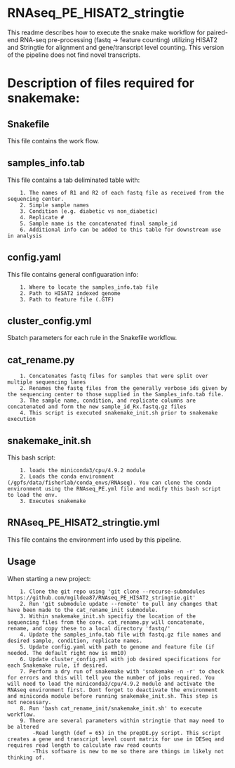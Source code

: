 # RNAseq_PE_HISAT2_stringtie
This readme describes how to execute the snake make workflow for paired-end RNA-seq pre-processing (fastq -> feature counting) utilizing HISAT2 and Stringtie for alignment and gene/transcript
level counting. This version of the pipeline does not find novel transcripts.

# Description of files required for snakemake:

## Snakefile
This file contains the work flow.
## samples_info.tab 
This file contains a tab deliminated table with:

		1. The names of R1 and R2 of each fastq file as received from the sequencing center. 
		2. Simple sample names
		3. Condition (e.g. diabetic vs non_diabetic)
		4. Replicate #
		5. Sample name is the concatenated final sample_id 
		6. Additional info can be added to this table for downstream use in analysis
## config.yaml
This file contains general configuaration info:

		1. Where to locate the samples_info.tab file
		2. Path to HISAT2 indexed genome
		3. Path to feature file (.GTF)
## cluster_config.yml
Sbatch parameters for each rule in the Snakefile workflow.
## cat_rename.py
		1. Concatenates fastq files for samples that were split over multiple sequencing lanes
		2. Renames the fastq files from the generally verbose ids given by the sequencing center to those supplied in the Samples_info.tab file.
		3. The sample name, condition, and replicate columns are concatenated and form the new sample_id_Rx.fastq.gz files
		4. This script is executed snakemake_init.sh prior to snakemake execution
## snakemake_init.sh
This bash script:

		1. loads the miniconda3/cpu/4.9.2 module
		2. Loads the conda environment (/gpfs/data/fisherlab/conda_envs/RNAseq). You can clone the conda environment using the RNAseq_PE.yml file and modify this bash script to load the env.
		3. Executes snakemake
## RNAseq_PE_HISAT2_stringtie.yml
This file contains the environment info used by this pipeline. 

## Usage
When starting a new project:

		1. Clone the git repo using 'git clone --recurse-submodules https://github.com/mgildea87/RNAseq_PE_HISAT2_stringtie.git'
		2. Run 'git submodule update --remote' to pull any changes that have been made to the cat_rename_init submodule.
		3. Within snakemake_init.sh specifiy the location of the sequencing files from the core. cat_rename.py will concatenate, rename, and copy these to a local directory 'fastq/' 
		4. Update the samples_info.tab file with fastq.gz file names and desired sample, condition, replicate names.
		5. Update config.yaml with path to genome and feature file (if needed. The default right now is mm10)
		6. Update cluster_config.yml with job desired specifications for each Snakemake rule, if desired.
		7. Perform a dry run of snakemake with 'snakemake -n -r' to check for errors and this will tell you the number of jobs required. You will need to load the miniconda3/cpu/4.9.2 module and activate the RNAseq environment first. Dont forget to deactivate the environment and miniconda module before running snakemake_init.sh. This step is not necessary.
		8. Run 'bash cat_rename_init/snakemake_init.sh' to execute workflow.
		9. There are several parameters within stringtie that may need to be altered
			-Read length (def = 65) in the prepDE.py script. This script creates a gene and transcript level count matrix for use in DESeq and requires read length to calculate raw read counts
			-This software is new to me so there are things im likely not thinking of.


